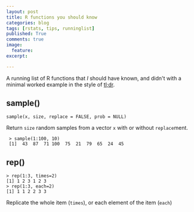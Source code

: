 ```yaml
---
layout: post
title: R functions you should know
categories: blog
tags: [rstats, tips, runninglist]
published: True
comments: true
image: 
  feature:
excerpt: 

---
```


A running list of R functions that _I_ should have known, and didn't with a minimal worked example in the style of [tl;dr](http://tldr-pages.github.io).

## sample()

	sample(x, size, replace = FALSE, prob = NULL)

Return `size` random samples from a vector `x` with or without `replace`ment.

	 > sample(1:100, 10)
	 [1]  43  87  71 100  75  21  79  65  24  45

## rep()

	> rep(1:3, times=2)
	[1] 1 2 3 1 2 3
	> rep(1:3, each=2)
	[1] 1 1 2 2 3 3

Replicate the whole item (`times`), or each element of the item (`each`)

